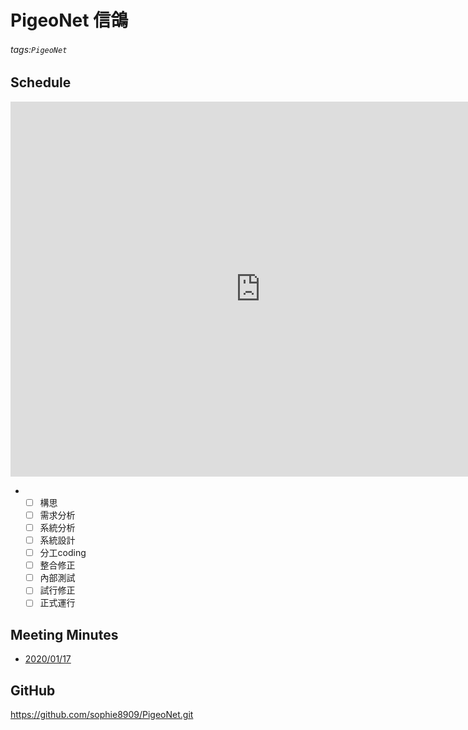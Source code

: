 # PigeoNet 信鴿
###### tags:`PigeoNet`
## Schedule

<iframe src="https://calendar.google.com/calendar/embed?src=4msimktq1v70om9h0gj3b9b2c8%40group.calendar.google.com&ctz=Asia%2FTaipei" style="border: 0" width="800" height="600" frameborder="0" scrolling="no"></iframe>

- 
    - [ ] 構思
    - [ ] 需求分析
    - [ ] 系統分析
    - [ ] 系統設計
    - [ ] 分工coding
    - [ ] 整合修正
    - [ ] 內部測試
    - [ ] 試行修正
    - [ ] 正式運行

## Meeting Minutes
- [2020/01/17](https://hackmd.io/@sophie8909/B1EMN5xZI)

## GitHub
https://github.com/sophie8909/PigeoNet.git
